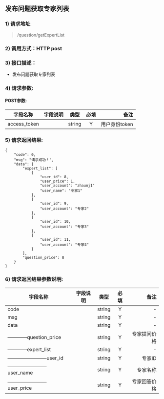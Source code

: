 
## 发布问题获取专家列表

### 1) 请求地址

>/question/getExpertList

### 2) 调用方式：HTTP post

### 3) 接口描述：

* 发布问题获取专家列表

### 4) 请求参数:


#### POST参数:
|字段名称       |字段说明         |类型            |必填            |备注     |
| -------------|:--------------:|:--------------:|:--------------:| ------:|
|access_token||string|Y|用户身份token|



### 5) 请求返回结果:

```
{
    "code": 0,
    "msg": "请求成功！",
    "data": {
        "expert_list": [
            {
                "user_id": 8,
                "user_price": 1,
                "user_account": "zhaunj1"
                "user_name": "专家1"
            },
            {
                "user_id": 9,
                "user_account": "专家2"
            },
            {
                "user_id": 10,
                "user_account": "专家3"
            },
            {
                "user_id": 11,
                "user_account": "专家4"
            }
        ],
        "question_price": 8
    }
}
```


### 6) 请求返回结果参数说明:
|字段名称       |字段说明         |类型            |必填            |备注     |
| -------------|:--------------:|:--------------:|:--------------:| ------:|
|code||string|Y|-|
|msg||string|Y|-|
|data||string|Y|-|
|————question_price||string|Y|专家提问价格|
|————expert_list||string|Y|-|
|————————user_id||string|Y|专家ID|
|————————user_name||string|Y|专家名称|
|————————user_price||string|Y|专家回答价格|

